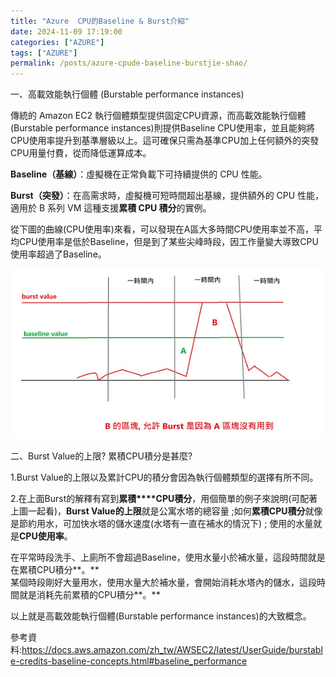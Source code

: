 ```yaml
---
title: "Azure  CPU的Baseline & Burst介紹"
date: 2024-11-09 17:19:00
categories: ["AZURE"]
tags: ["AZURE"]
permalink: /posts/azure-cpude-baseline-burstjie-shao/
---
```

一、高載效能執行個體 (Burstable performance instances)  
  
傳統的 Amazon EC2 執行個體類型提供固定CPU資源，而高載效能執行個體 (Burstable performance instances)則提供Baseline CPU使用率，並且能夠將CPU使用率提升到基準層級以上。這可確保只需為基準CPU加上任何額外的突發CPU用量付費，從而降低運算成本。

**Baseline（基線）**：虛擬機在正常負載下可持續提供的 CPU 性能。

**Burst（突發）**：在高需求時，虛擬機可短時間超出基線，提供額外的 CPU 性能，適用於 B 系列 VM 這種支援**累積 CPU 積分**的實例。

從下圖的曲線(CPU使用率)來看，可以發現在A區大多時間CPU使用率並不高，平均CPU使用率是低於Baseline，但是到了某些尖峰時段，因工作量變大導致CPU使用率超過了Baseline。

[![](/assets/images/Burst.jpg)](https://blogger.googleusercontent.com/img/b/R29vZ2xl/AVvXsEjUFf1JQbbJkXqPkGGy9mfx76cyDydaJN3yOzOF5TObFxbO29txw4r-gt2s6KQVjyxwSu_QhZklW95_O9ZrPs61QhGsqmvMVb241x8goL6DM3QlAe5on0Zh1U6b8kwTYwxcO1JaehoevzwvW6SVJPSZxyGpRcOpohvFaQPScf1HrnOiDhkSZRbXbNdu/s1768/Burst.jpg)

二、Burst Value的上限? 累積CPU積分是甚麼?   
  
1.Burst Value的上限以及累計CPU的積分會因為執行個體類型的選擇有所不同。  

2.在上面Burst的解釋有寫到**累積****CPU積分**，用個簡單的例子來說明(可配著上圖一起看)，**Burst Value的上限**就是公寓水塔的總容量 ;如何**累積CPU積分**就像是節約用水，可加快水塔的儲水速度(水塔有一直在補水的情況下) ; 使用的水量就是**CPU使用率**。  
  
在平常時段洗手、上廁所不會超過Baseline，使用水量小於補水量，這段時間就是在累積CPU積分**。**  
某個時段剛好大量用水，使用水量大於補水量，會開始消耗水塔內的儲水，這段時間就是消耗先前累積的CPU積分**。**

以上就是高載效能執行個體(Burstable performance instances)的大致概念。

參考資料:<https://docs.aws.amazon.com/zh_tw/AWSEC2/latest/UserGuide/burstable-credits-baseline-concepts.html#baseline_performance>

  
  
  